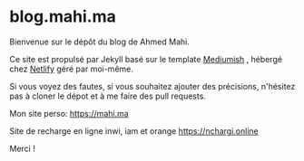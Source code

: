# blog.mahi.ma

Bienvenue sur le dépôt du blog de Ahmed Mahi.

Ce site est propulsé par Jekyll basé sur le template [Mediumish](https://github.com/wowthemesnet/mediumish-theme-jekyll) , hébergé chez  [Netlify](https://www.netlify.com/) géré par moi-même. 

Si vous voyez des fautes, si vous souhaitez ajouter des précisions, n'hésitez pas à cloner le dépot et à me faire des pull requests.

Mon site perso: https://mahi.ma

Site de recharge en ligne inwi, iam et orange https://nchargi.online

Merci !
